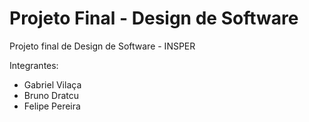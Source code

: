 # Projeto Final - Design de Software
Projeto final de Design de Software - INSPER

Integrantes: 
* Gabriel Vilaça
* Bruno Dratcu
* Felipe Pereira
